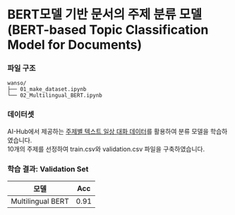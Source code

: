# BERT모델 기반 문서의 주제 분류 모델</br>(BERT-based Topic Classification Model for Documents)
### 파일 구조
```
wanso/
├── 01_make_dataset.ipynb
└── 02_Multilingual_BERT.ipynb
```
### 데이터셋
AI-Hub에서 제공하는 [주제별 텍스트 일상 대화 데이터](https://www.aihub.or.kr/aihubdata/data/view.do?currMenu=115&topMenu=100)를 활용하여 분류 모델을 학습하였습니다.</br>
10개의 주제를 선정하여 train.csv와 validation.csv 파일을 구축하였습니다.
### 학습 결과: Validation Set
|모델|Acc|
|:---:|:---:|
|Multilingual BERT|0.91|
